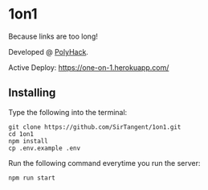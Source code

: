 # 1on1
Because links are too long!

Developed @ [PolyHack](https://polyhack.devpost.com/).

Active Deploy: https://one-on-1.herokuapp.com/

## Installing

Type the following into the terminal:
```$xslt
git clone https://github.com/SirTangent/1on1.git
cd 1on1
npm install
cp .env.example .env
```

Run the following command everytime you run the server:
```$xslt
npm run start
```

